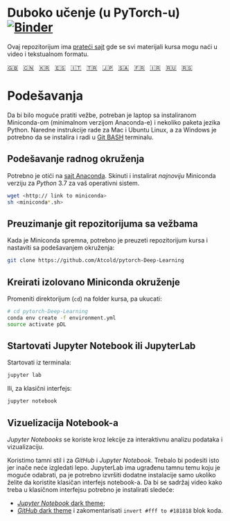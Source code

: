 # Duboko učenje (u PyTorch-u) [![Binder](https://mybinder.org/badge_logo.svg)](https://mybinder.org/v2/gh/Atcold/pytorch-Deep-Learning/master)

Ovaj repozitorijum ima [prateći sajt](https://atcold.github.io/pytorch-Deep-Learning/) gde se svi materijali kursa mogu naći u video i tekstualnom formatu. 

<!-- English - Mandarin - Korean - Spanish - Italian - Turkish - Japanese - Arabic - French - Farsi - Russian - Serbian -->
[🇬🇧](https://github.com/Atcold/pytorch-Deep-Learning/blob/master/README.md) &nbsp; [🇨🇳](https://github.com/Atcold/pytorch-Deep-Learning/blob/master/docs/zh/README-ZH.md) &nbsp; [🇰🇷](https://github.com/Atcold/pytorch-Deep-Learning/blob/master/docs/ko/README-KO.md) &nbsp; [🇪🇸](https://github.com/Atcold/pytorch-Deep-Learning/blob/master/docs/es/README-ES.md) &nbsp; [🇮🇹](https://github.com/Atcold/pytorch-Deep-Learning/blob/master/docs/it/README-IT.md) &nbsp; [🇹🇷](https://github.com/Atcold/pytorch-Deep-Learning/blob/master/docs/tr/README-TR.md) &nbsp; [🇯🇵](https://github.com/Atcold/pytorch-Deep-Learning/blob/master/docs/ja/README-JA.md) &nbsp; [🇸🇦](https://github.com/Atcold/pytorch-Deep-Learning/blob/master/docs/ar/README-AR.md) &nbsp; [🇫🇷](https://github.com/Atcold/pytorch-Deep-Learning/blob/master/docs/fr/README-FR.md) &nbsp; [🇮🇷](https://github.com/Atcold/pytorch-Deep-Learning/blob/master/docs/fa/README-FA.md) &nbsp; [🇷🇺](https://github.com/Atcold/pytorch-Deep-Learning/blob/master/docs/ru/README-RU.md) &nbsp; [🇷🇸](https://github.com/Atcold/pytorch-Deep-Learning/blob/master/docs/sr/README-RS.md)


# Podešavanja

Da bi bilo moguće pratiti vežbe, potreban je laptop sa instaliranom Miniconda-om (minimalnom verzijom Anaconda-e) i nekoliko paketa jezika Python.
Naredne instrukcije rade za Mac i Ubuntu Linux, a za Windows je potrebno da se instalira i radi u [Git BASH](https://gitforwindows.org/) terminalu.


## Podešavanje radnog okruženja

Potrebno je otići na [sajt Anaconda](https://conda.io/miniconda.html).
Skinuti i instalirat *najnoviju* Miniconda verziju za *Python* 3.7 za vaš operativni sistem.

```bash
wget <http:// link to miniconda>
sh <miniconda*.sh>
```


## Preuzimanje git repozitorijuma sa vežbama

Kada je Miniconda spremna, potrebno je preuzeti repozitorijum kursa i nastaviti sa podešavanjem okruženja:

```bash
git clone https://github.com/Atcold/pytorch-Deep-Learning
```


## Kreirati izolovano Miniconda okruženje

Promeniti direktorijum (`cd`) na folder kursa, pa ukucati:

```bash
# cd pytorch-Deep-Learning
conda env create -f environment.yml
source activate pDL
```


## Startovati Jupyter Notebook ili JupyterLab

Startovati iz terminala:

```bash
jupyter lab
```

Ili, za klasični interfejs:

```bash
jupyter notebook
```


## Vizuelizacija Notebook-a

*Jupyter Notebooks* se koriste kroz lekcije za interaktivnu analizu podataka i vizualizaciju. 

Koristimo tamni stil i za *GitHub* i *Jupyter Notebook*.
Trebalo bi podesiti isto jer inače neće izgledati lepo.
JupyterLab ima ugrađenu tamnu temu koju je moguće odabrati, pa je potrebno izvršiti dodatne instalacije samo ukoliko želite da koristite klasičan interfejs notebook-a.
Da bi se sadržaj video kako treba u klasičnom interfejsu potrebno je instalirati sledeće:

 - [*Jupyter Notebook* dark theme](https://userstyles.org/styles/153443/jupyter-notebook-dark);
 - [*GitHub* dark theme](https://userstyles.org/styles/37035/github-dark) i zakomentarisati `invert #fff to #181818` blok koda.
